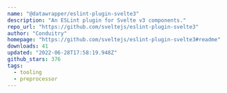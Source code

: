 ```yaml
---
name: "@datawrapper/eslint-plugin-svelte3"
description: "An ESLint plugin for Svelte v3 components."
repo_url: "https://github.com/sveltejs/eslint-plugin-svelte3"
author: "Conduitry"
homepage: "https://github.com/sveltejs/eslint-plugin-svelte3#readme"
downloads: 41
updated: "2022-06-28T17:58:19.948Z"
github_stars: 376
tags: 
  - tooling
  - preprocessor
---
```

